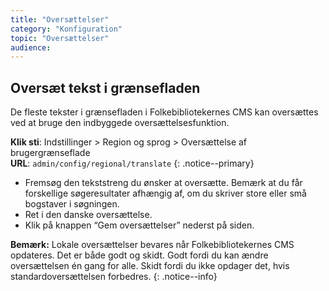 ```yaml
---
title: "Oversættelser"
category: "Konfiguration"
topic: "Oversættelser"
audience:
---
```

## Oversæt tekst i grænsefladen ##
De fleste tekster i grænsefladen i Folkebibliotekernes CMS kan oversættes ved at bruge den indbyggede oversættelsesfunktion.

**Klik sti**: Indstillinger > Region og sprog > Oversættelse af brugergrænseflade
\
**URL**: `admin/config/regional/translate`
{: .notice--primary}

- Fremsøg den tekststreng du ønsker at oversætte. Bemærk at du får forskellige søgeresultater afhængig af, om du skriver store eller små bogstaver i søgningen.
- Ret i den danske oversættelse.
- Klik på knappen “Gem oversættelser” nederst på siden.

**Bemærk:** Lokale oversættelser bevares når Folkebibliotekernes CMS opdateres. Det er både godt og skidt. Godt fordi du kan ændre oversættelsen én gang for alle. Skidt fordi du ikke opdager det, hvis standardoversættelsen forbedres.
{: .notice--info}

